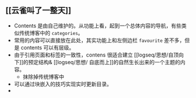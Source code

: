 ## [[云雀叫了一整天]]
- Contents 是由自己维护的。从功能上看，起到一个总体内容的导航，有些类似传统博客中的 `categories`。
- 常用的内容可以直接放在此处，其实功能上和左侧边栏 `favourite` 差不多，但是 contents 可以有层级。
- 由于引用页面和标签的一致性，contens 很适合建立 [[logseq/思想/自顶向下]]的预定结构& [[logseq/思想/ 自底而上]]的自然生长出来的一个主题的内容。
	- 抹除掉传统博客中
- 可以通过块嵌入的技巧实现实时更新目录。
-